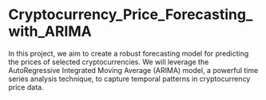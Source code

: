 # Cryptocurrency_Price_Forecasting_with_ARIMA
In this project, we aim to create a robust forecasting model for predicting the prices of selected cryptocurrencies. We will leverage the AutoRegressive Integrated Moving Average (ARIMA) model, a powerful time series analysis technique, to capture temporal patterns in cryptocurrency price data.
